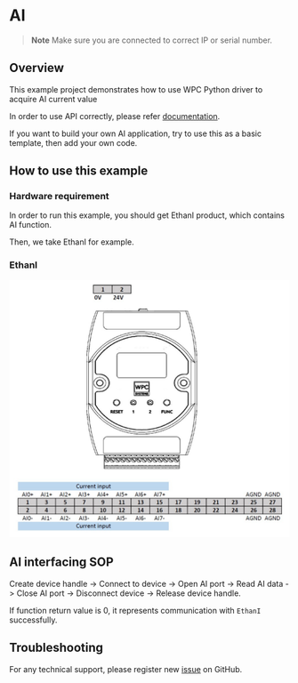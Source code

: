 # AI
> **Note**
> Make sure you are connected to correct IP or serial number.

## Overview

This example project demonstrates how to use WPC Python driver to acquire AI current value

In order to use API correctly, please refer [documentation](https://wpc-systems-ltd.github.io/WPC_Python_driver_release/).

If you want to build your own AI application, try to use this as a basic template, then add your own code.

## How to use this example

### Hardware requirement

In order to run this example, you should get EthanI product, which contains AI function.

Then, we take EthanI for example.

### EthanI

<img src="https://github.com/WPC-Systems-Ltd/WPC_Python_driver_release/blob/main/Reference/Pinouts/pinout-EthanI.JPG" alt="drawing" width="600"/>

## AI interfacing SOP

Create device handle -> Connect to device -> Open AI port -> Read AI data -> Close AI port -> Disconnect device -> Release device handle.

If function return value is 0, it represents communication with `EthanI` successfully.

## Troubleshooting

For any technical support, please register new [issue](https://github.com/WPC-Systems-Ltd/WPC_Python_driver_release/issues) on GitHub.
